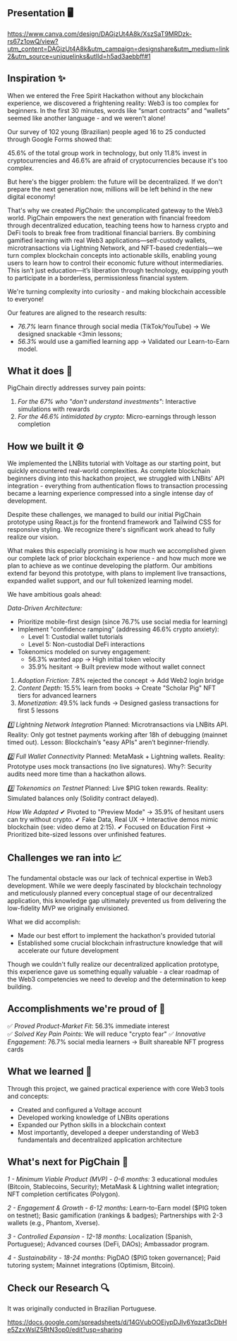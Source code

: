 ## Presentation 🖥️

<https://www.canva.com/design/DAGjzUt4A8k/XszSaT9MRDzk-rs67z1owQ/view?utm_content=DAGjzUt4A8k&utm_campaign=designshare&utm_medium=link2&utm_source=uniquelinks&utlId=h5ad3aebbff#1>

## Inspiration ✨

When we entered the Free Spirit Hackathon without any blockchain experience, we discovered a frightening reality: Web3 is too complex for beginners. In the first 30 minutes, words like “smart contracts” and “wallets” seemed like another language - and we weren't alone!

Our survey of 102 young (Brazilian) people aged 16 to 25 conducted through Google Forms showed that:

45.6% of the total group work in technology, but only 11.8% invest in cryptocurrencies and 46.6% are afraid of cryptocurrencies because it's too complex.

But here's the bigger problem: the future will be decentralized. If we don't prepare the next generation now, millions will be left behind in the new digital economy!

That's why we created *PigChain*: the uncomplicated gateway to the Web3 world. PigChain empowers the next generation with financial freedom through decentralized education, teaching teens how to harness crypto and DeFi tools to break free from traditional financial barriers. By combining gamified learning with real Web3 applications—self-custody wallets, microtransactions via Lightning Network, and NFT-based credentials—we turn complex blockchain concepts into actionable skills, enabling young users to learn how to control their economic future without intermediaries. This isn’t just education—it’s liberation through technology, equipping youth to participate in a borderless, permissionless financial system.

We're turning complexity into curiosity - and making blockchain accessible to everyone!

Our features are aligned to the research results:

- *76.7%* learn finance through social media (TikTok/YouTube) → We designed snackable <3min lessons;
- *56.3%* would use a gamified learning app → Validated our Learn-to-Earn model.

## What it does 🤔
PigChain directly addresses survey pain points:
1. *For the 67% who "don't understand investments"*: Interactive simulations with rewards
2. *For the 46.6% intimidated by crypto*:  Micro-earnings through lesson completion

## How we built it ⚙️
We implemented the LNBits tutorial with Voltage as our starting point, but quickly encountered real-world complexities. As complete blockchain beginners diving into this hackathon project, we struggled with LNBits' API integration - everything from authentication flows to transaction processing became a learning experience compressed into a single intense day of development.

Despite these challenges, we managed to build our initial PigChain prototype using React.js for the frontend framework and Tailwind CSS for responsive styling. We recognize there's significant work ahead to fully realize our vision.

What makes this especially promising is how much we accomplished given our complete lack of prior blockchain experience - and how much more we plan to achieve as we continue developing the platform. Our ambitions extend far beyond this prototype, with plans to implement live transactions, expanded wallet support, and our full tokenized learning model. 

We have ambitious goals ahead:

*Data-Driven Architecture:*
- Prioritize mobile-first design (since 76.7% use social media for learning)
- Implement "confidence ramping" (addressing 46.6% crypto anxiety):
  - Level 1: Custodial wallet tutorials
  - Level 5: Non-custodial DeFi interactions
- Tokenomics modeled on survey engagement:
  - 56.3% wanted app → High initial token velocity
  - 35.9% hesitant → Built preview mode without wallet connect

1. *Adoption Friction*: 7.8% rejected the concept → Add Web2 login bridge
2. *Content Depth*: 15.5% learn from books → Create "Scholar Pig" NFT tiers for advanced learners
3. *Monetization*: 49.5% lack funds → Designed gasless transactions for first 5 lessons

*1️⃣ Lightning Network Integration*
Planned: Microtransactions via LNBits API.
Reality: Only got testnet payments working after 18h of debugging (mainnet timed out).
Lesson: Blockchain’s "easy APIs" aren’t beginner-friendly.

*2️⃣ Full Wallet Connectivity*
Planned: MetaMask + Lightning wallets.
Reality: Prototype uses mock transactions (no live signatures).
Why?: Security audits need more time than a hackathon allows.

*3️⃣ Tokenomics on Testnet*
Planned: Live $PIG token rewards.
Reality: Simulated balances only (Solidity contract delayed).

*How We Adapted*
✔ Pivoted to "Preview Mode" → 35.9% of hesitant users can try without crypto.
✔ Fake Data, Real UX → Interactive demos mimic blockchain (see: video demo at 2:15).
✔ Focused on Education First → Prioritized bite-sized lessons over unfinished features.

## Challenges we ran into 📈

The fundamental obstacle was our lack of technical expertise in Web3 development. While we were deeply fascinated by blockchain technology and meticulously planned every conceptual stage of our decentralized application, this knowledge gap ultimately prevented us from delivering the low-fidelity MVP we originally envisioned.

What we did accomplish:
* Made our best effort to implement the hackathon's provided tutorial
* Established some crucial blockchain infrastructure knowledge that will accelerate our future development

Though we couldn't fully realize our decentralized application prototype, this experience gave us something equally valuable - a clear roadmap of the Web3 competencies we need to develop and the determination to keep building.

## Accomplishments we're proud of 🫡
✅ *Proved Product-Market Fit*: 56.3% immediate interest  
✅ *Solved Key Pain Points*:  We will reduce "crypto fear" 
✅ *Innovative Engagement*: 76.7% social media learners → Built shareable NFT progress cards 

## What we learned 📖

Through this project, we gained practical experience with core Web3 tools and concepts:
* Created and configured a Voltage account
* Developed working knowledge of LNBits operations
* Expanded our Python skills in a blockchain context
* Most importantly, developed a deeper understanding of Web3 fundamentals and decentralized application architecture

## What's next for PigChain 🎯
*1 - Minimum Viable Product (MVP) - 0-6 months:* 3 educational modules (Bitcoin, Stablecoins, Security); MetaMask & Lightning wallet integration; NFT completion certificates (Polygon).

*2 - Engagement & Growth - 6-12 months:* Learn-to-Earn model ($PIG token on testnet); Basic gamification (rankings & badges); Partnerships with 2-3 wallets (e.g., Phantom, Xverse).

*3 - Controlled Expansion - 12-18 months:* Localization (Spanish, Portuguese); Advanced courses (DeFi, DAOs); Ambassador program.

*4 - Sustainability - 18-24 months:* PigDAO ($PIG token governance); Paid tutoring system; Mainnet integrations (Optimism, Bitcoin).

## Check our Research 🔍

It was originally conducted in Brazilian Portuguese.

<https://docs.google.com/spreadsheets/d/14GVubOOEjypDJIv6Yqzat3cDbHe5ZzxWsIZ5RtN3op0/edit?usp=sharing>